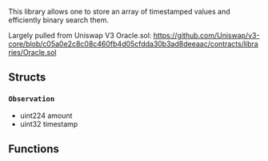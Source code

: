 This library allows one to store an array of timestamped values and efficiently binary search them.

Largely pulled from Uniswap V3 Oracle.sol: https://github.com/Uniswap/v3-core/blob/c05a0e2c8c08c460fb4d05cfdda30b3ad8deeaac/contracts/libraries/Oracle.sol


## Structs
### `Observation`
  - uint224 amount
  - uint32 timestamp


## Functions
